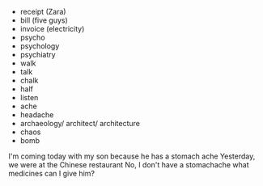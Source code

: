 
- receipt (Zara)
- bill (five guys)
- invoice (electricity)
- psycho
- psychology
- psychiatry
- walk
- talk
- chalk
- half
- listen
- ache
- headache
- archaeology/ architect/ architecture
- chaos
- bomb


I'm coming today with my son because he has a stomach ache
Yesterday, we were at the Chinese restaurant 
No, I don't have a stomachache
what medicines can I give him?